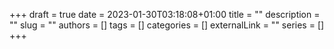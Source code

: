 +++ 
draft = true
date = 2023-01-30T03:18:08+01:00
title = ""
description = ""
slug = ""
authors = []
tags = []
categories = []
externalLink = ""
series = []
+++
